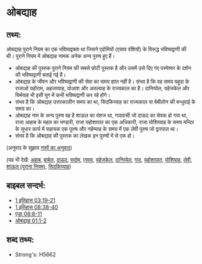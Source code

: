 # ओबद्याह #

## तथ्य: ##

ओबद्याह पुराने नियम का एक भविष्यद्वक्ता था जिसने एदोमियों (एसाव वंशियों) के विरूद्ध भविष्यद्वाणी की थी। पुराने नियम में ओबद्याह नामक अनेक अन्य पुरुष हुए हैं।

* ओबद्याह की पुस्तक पुराने नियम की सबसे छोटी पुस्तक है और उसमें उसे दिए गए परमेश्वर के दर्शन की भविष्यद्वाणी बताई गई हैं।
* ओबद्याह के जीवन और भविष्यद्वाणी की सेवा का समय ज्ञात नहीं है। संभव है कि वह समय यहूदा के राजाओं यहोराम, अहजय्याह, योआश और अतल्याह के राज्यकाल का है। दानिय्येल, यहेजकेल और यिर्मयाह भी इसी युग में कभी भविष्यद्वाणी कर रहे होंगे।
* संभव है कि ओबद्याह उत्तरकालीन समय का था, सिदकिय्याह का राज्यकाल या बेबीलोन की बन्धुवाई के समय का। 
* ओबद्याह नाम के अन्य पुरुष वह है शाऊल का वंशज था, गादवासी जो दाऊद का सेवक हो गया था, राजा आहाब के महल का भण्डारी, राजा यहोशापात का एक अधिकारी, राजा योशिय्याह के समय मन्दिर के सुधार कार्य में सहायक एक पुरुष और नहेम्याह के समय में एक लेवी पुरुष जो द्वारपाल था।
* संभव है कि ओबद्याह की पुस्तक का लेखक इन पुरुषों में से एक हो।

(अनुवाद के सुझाव [नामों का अनुवाद](rc://hi/ta/man/translate/translate-names))

(यह भी देखें: [अहाब](../names/ahab.md), [बाबेल](../names/babylon.md), [दाऊद](../names/david.md), [सदोम](../names/edom.md), [एसाव](../names/esau.md), [यहेजकेल](../names/ezekiel.md), [दानिय्येल](../names/daniel.md), [गाद](../names/gad.md), [यहोशापात](../names/jehoshaphat.md), [योशियाह](../names/josiah.md), [लेवी](../names/levite.md), [शाऊल (पुराना नियम)](../names/saul.md), [सिदकिय्याह](../names/zedekiah.md))

## बाइबल सन्दर्भ: ##

* [1 इतिहास 03:19-21](rc://hi/tn/help/1ch/03/19)
* [1 इतिहास 08:38-40](rc://hi/tn/help/1ch/08/38)
* [एज्रा 08:8-11](rc://hi/tn/help/ezr/08/08)
* [ओबद्याह 01:1-2](rc://hi/tn/help/oba/01/01)

## शब्द तथ्य: ##

* Strong's: H5662
